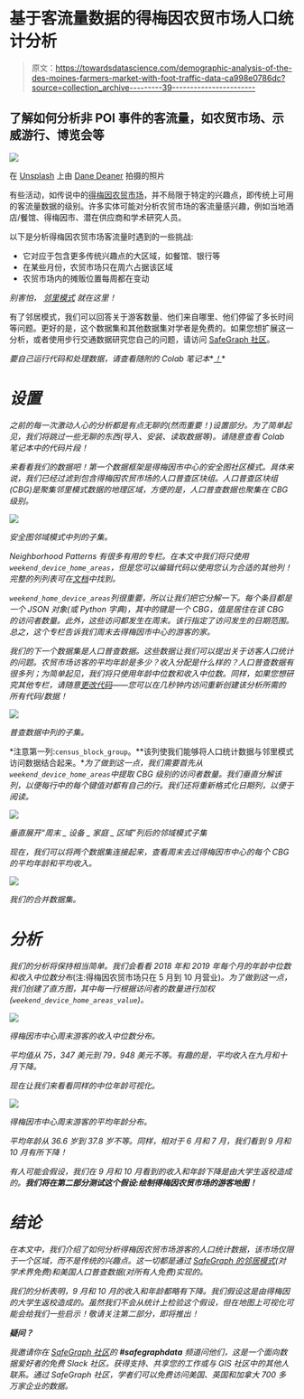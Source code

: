 # 基于客流量数据的得梅因农贸市场人口统计分析

> 原文：<https://towardsdatascience.com/demographic-analysis-of-the-des-moines-farmers-market-with-foot-traffic-data-ca998e0786dc?source=collection_archive---------39----------------------->

## 了解如何分析非 POI 事件的客流量，如农贸市场、示威游行、博览会等

![](img/ee33ecb06eacaa75144aba59aee29913.png)

在 [Unsplash](https://unsplash.com?utm_source=medium&utm_medium=referral) 上由 [Dane Deaner](https://unsplash.com/@danedeaner?utm_source=medium&utm_medium=referral) 拍摄的照片

有些活动，如传说中的[得梅因农贸市场](https://www.dsmpartnership.com/desmoinesfarmersmarket/)，并不局限于特定的兴趣点，即传统上可用的客流量数据的级别。许多实体可能对分析农贸市场的客流量感兴趣，例如当地酒店/餐馆、得梅因市、潜在供应商和学术研究人员。

以下是分析得梅因农贸市场客流量时遇到的一些挑战:

*   它对应于包含更多传统兴趣点的大区域，如餐馆、银行等
*   在某些月份，农贸市场只在周六占据该区域
*   农贸市场内的摊贩位置每周都在变动

*别害怕，* [*邻里模式*](https://docs.safegraph.com/v4.0/docs/neighborhood-patterns-2020) *就在这里！*

有了邻居模式，我们可以回答关于游客数量、他们来自哪里、他们停留了多长时间等问题。更好的是，这个数据集和其他数据集对学者是免费的。如果您想扩展这一分析，或者使用步行交通数据研究您自己的问题，请访问 [SafeGraph 社区](https://www.safegraph.com/community)。

*要自己运行代码和处理数据，请查看随附的 Colab 笔记本**[*！*](https://colab.research.google.com/drive/1f5Jkie2fUTFmFO-ZH8A2Nw0FjWdPcNNo?usp=sharing)*

# *设置*

*之前的每一次激动人心的分析都是有点无聊的(然而重要！)设置部分。为了简单起见，我们将跳过一些无聊的东西(导入、安装、读取数据等)。请随意查看 Colab 笔记本中的代码片段！*

*来看看我们的数据吧！第一个数据框架是得梅因市中心的安全图社区模式。具体来说，我们已经过滤到包含得梅因农贸市场的人口普查区块组。*人口普查区块组(CBG)是聚集邻里模式数据的地理区域，方便的是，人口普查数据也聚集在 CBG 级别。**

*![](img/8661a32f7df4942f9decbb6df123efc7.png)*

*安全图邻域模式中列的子集。*

*Neighborhood Patterns 有很多有用的专栏。在本文中我们将只使用`weekend_device_home_areas`，但是您可以编辑代码以使用您认为合适的其他列！完整的列列表可在[文档](https://docs.safegraph.com/v4.0/docs/neighborhood-patterns-2020)中找到。*

*`weekend_home_device_areas`列很重要，所以让我们把它分解一下。每个条目都是一个 JSON 对象(或 Python 字典)，其中的键是一个 CBG，值是居住在该 CBG 的访问者数量。此外，这些访问都发生在周末。该行指定了访问发生的日期范围。总之，这个专栏告诉我们周末去得梅因市中心的游客的家。*

*我们的下一个数据集是人口普查数据。这些数据让我们可以提出关于访客人口统计的问题。农贸市场访客的平均年龄是多少？收入分配是什么样的？人口普查数据有很多列；为简单起见，我们将只使用年龄中位数和收入中位数。同样，如果您想研究其他专栏，请随意[更改代码](https://colab.research.google.com/drive/1f5Jkie2fUTFmFO-ZH8A2Nw0FjWdPcNNo?usp=sharing)——您可以在几秒钟内访问重新创建该分析所需的所有代码/数据！*

*![](img/00a43384270088e33127cfe4ca46bf70.png)*

*普查数据中列的子集。*

*注意第一列:`census_block_group`。**该列使我们能够将人口统计数据与邻里模式访问数据结合起来。**为了做到这一点，我们需要首先从`weekend_device_home_areas`中提取 CBG 级别的访问者数量。我们垂直分解该列，以便每行中的每个键值对都有自己的行。*我们还将重新格式化日期列，以便于阅读。**

*![](img/15f822172ea417558ef3bae74881b759.png)*

*垂直展开“周末 _ 设备 _ 家庭 _ 区域”列后的邻域模式子集*

*现在，我们可以将两个数据集连接起来，查看周末去过得梅因市中心的每个 CBG 的平均年龄和平均收入。*

*![](img/277a46506a36f490b8dc79bca0692163.png)*

*我们的合并数据集。*

# *分析*

*我们的分析将保持相当简单。我们会看看 2018 年和 2019 年每个月的年龄中位数和收入中位数分布*(注:得梅因农贸市场只在 5 月到 10 月营业)*。为了做到这一点，我们创建了直方图，其中每一行根据访问者的数量进行加权(`weekend_device_home_areas_value`)。*

*![](img/1a66f5070fcb2b7d7a85c13acd136c71.png)*

*得梅因市中心周末游客的收入中位数分布。*

*平均值从 75，347 美元到 79，948 美元不等。有趣的是，平均收入在九月和十月下降。*

*现在让我们来看看同样的中位年龄可视化。*

*![](img/de0c10f9a14368c13b32b9b2d5c441bd.png)*

*得梅因市中心周末游客的平均年龄分布。*

*平均年龄从 36.6 岁到 37.8 岁不等。同样，相对于 6 月和 7 月，我们看到 9 月和 10 月有所下降！*

*有人可能会假设，我们在 9 月和 10 月看到的收入和年龄下降是由大学生返校造成的。**我们将在第二部分测试这个假设:绘制得梅因农贸市场的游客地图！***

# *结论*

*在本文中，我们介绍了如何分析得梅因农贸市场游客的人口统计数据，该市场仅限于一个区域，而不是传统的兴趣点。这一切都是通过 [SafeGraph 的邻居模式](https://docs.safegraph.com/docs/neighborhood-patterns-2020)(对学术界免费)和美国人口普查数据(对所有人免费)实现的。*

*我们的分析表明，9 月和 10 月的收入和年龄都略有下降。我们假设这是由得梅因的大学生返校造成的。虽然我们不会从统计上检验这个假设，但在地图上可视化可能会给我们一些启示！敬请关注第二部分，即将推出！*

***疑问？***

*我邀请你在 [SafeGraph 社区](https://www.safegraph.com/community)的 **#safegraphdata** 频道问他们，这是一个面向数据爱好者的免费 Slack 社区。获得支持、共享您的工作或与 GIS 社区中的其他人联系。通过 SafeGraph 社区，学者们可以免费访问美国、英国和加拿大 700 多万家企业的数据。*